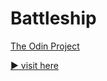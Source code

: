 # Battleship

[The Odin Project](https://www.theodinproject.com/lessons/node-path-javascript-battleship)

[:arrow_forward: visit here](https://andrij-kolomijec.github.io/Battleship/)
